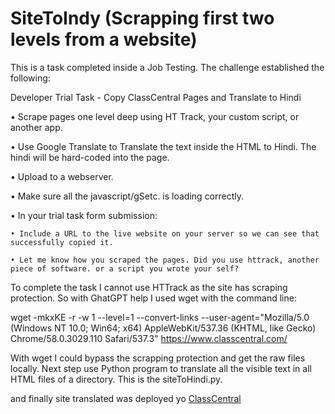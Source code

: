 # SiteToIndy (Scrapping first two levels from a website)

This is a task completed inside a Job Testing. The challenge established the following:


Developer Trial Task - Copy ClassCentral Pages and Translate to Hindi 

• Scrape pages one level deep using HT Track, your custom script, or another app. 

• Use Google Translate to Translate the text inside the HTML to Hindi. The hindi will be hard-coded into the page.

• Upload to a webserver. 

• Make sure all the javascript/gSetc. is loading correctly.

• In your trial task form submission:

 	• Include a URL to the live website on your server so we can see that successfully copied it.

 	• Let me know how you scraped the pages. Did you use httrack, another piece of software. or a script you wrote your self? 


To complete the task I cannot use HTTrack as the site has scraping protection. So with GhatGPT help I used wget with the command line:

wget -mkxKE -r -w 1 --level=1 --convert-links --user-agent="Mozilla/5.0 (Windows NT 10.0; Win64; x64) AppleWebKit/537.36 (KHTML, like Gecko) Chrome/58.0.3029.110 Safari/537.3"  https://www.classcentral.com/

With wget I could bypass the scrapping protection and get the raw files locally. Next step use Python program to translate all the visible text in all HTML files of a directory. This is the siteToHindi.py.

and finally site translated was deployed yo [ClassCentral](https://github.com/VladT-Tempest/classcentral)


